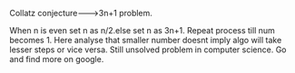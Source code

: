 Collatz conjecture--->3n+1 problem.

When n is even set n as n/2.else set n as 3n+1.
Repeat process till num becomes 1.
Here analyse that smaller number doesnt imply algo will take lesser steps or
vice versa.
Still unsolved problem in computer science.
Go and find more on google.
